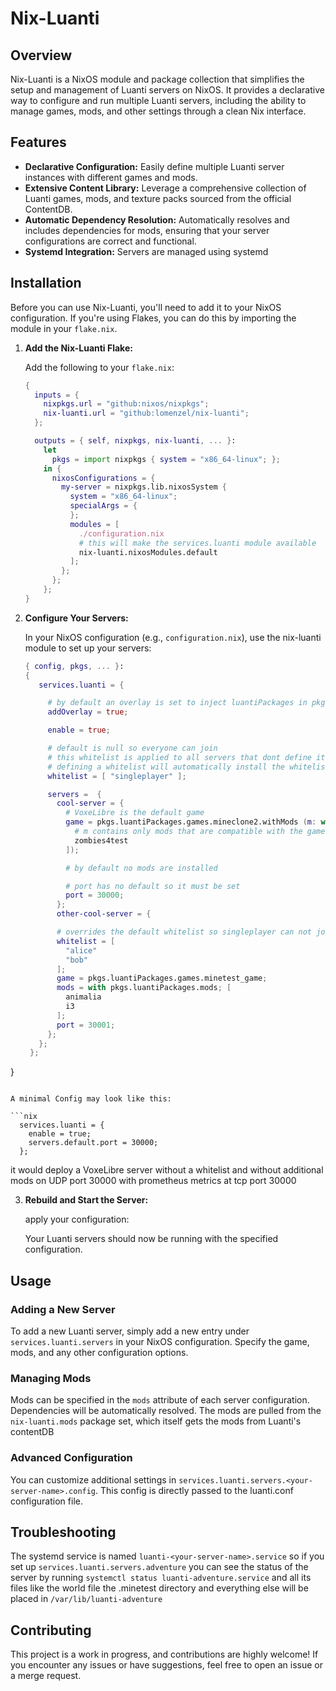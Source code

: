 # Nix-Luanti

## Overview

Nix-Luanti is a NixOS module and package collection that simplifies the setup and management of Luanti servers on NixOS. It provides a declarative way to configure and run multiple Luanti servers, including the ability to manage games, mods, and other settings through a clean Nix interface.

## Features

- **Declarative Configuration:** Easily define multiple Luanti server instances with different games and mods.
- **Extensive Content Library:** Leverage a comprehensive collection of Luanti games, mods, and texture packs sourced from the official ContentDB.
- **Automatic Dependency Resolution:** Automatically resolves and includes dependencies for mods, ensuring that your server configurations are correct and functional.
- **Systemd Integration:** Servers are managed using systemd

## Installation

Before you can use Nix-Luanti, you'll need to add it to your NixOS configuration. If you're using Flakes, you can do this by importing the module in your `flake.nix`.

1. **Add the Nix-Luanti Flake:**

   Add the following to your `flake.nix`:

   ```nix
   {
     inputs = {
       nixpkgs.url = "github:nixos/nixpkgs";
       nix-luanti.url = "github:lomenzel/nix-luanti";
     };

     outputs = { self, nixpkgs, nix-luanti, ... }:
       let
         pkgs = import nixpkgs { system = "x86_64-linux"; };
       in {
         nixosConfigurations = {
           my-server = nixpkgs.lib.nixosSystem {
             system = "x86_64-linux";
             specialArgs = {
             };
             modules = [
               ./configuration.nix
               # this will make the services.luanti module available
               nix-luanti.nixosModules.default
             ];
           };
         };
       };
   }
   ```

2. **Configure Your Servers:**

   In your NixOS configuration (e.g., `configuration.nix`), use the nix-luanti module to set up your servers:

   ```nix
   { config, pkgs, ... }:
   {
      services.luanti = {

        # by default an overlay is set to inject luantiPackages in pkgs. if you set it to false, you need to bring your own games and mods for luanti
        addOverlay = true;

        enable = true;

        # default is null so everyone can join
        # this whitelist is applied to all servers that dont define its own
        # defining a whitelist will automatically install the whitelist mod and overwrite its whitelist.txt file
        whitelist = [ "singleplayer" ];

        servers =  {
          cool-server = {
            # VoxeLibre is the default game
            game = pkgs.luantiPackages.games.mineclone2.withMods (m: with m; [
              # m contains only mods that are compatible with the game
              zombies4test
            ]);

            # by default no mods are installed

            # port has no default so it must be set
            port = 30000;
          };
          other-cool-server = {

          # overrides the default whitelist so singleplayer can not join the game
          whitelist = [
            "alice"
            "bob"
          ];
          game = pkgs.luantiPackages.games.minetest_game;
          mods = with pkgs.luantiPackages.mods; [
            animalia
            i3
          ];
          port = 30001;
        };
      };
    };
  }
   ```

   A minimal Config may look like this:

   ```nix
     services.luanti = {
       enable = true;
       servers.default.port = 30000;
     };

   ```

   it would deploy a VoxeLibre server without a whitelist and without additional mods on UDP port 30000 with prometheus metrics at tcp port 30000

3. **Rebuild and Start the Server:**

   apply your configuration:

   Your Luanti servers should now be running with the specified configuration.

## Usage

### Adding a New Server

To add a new Luanti server, simply add a new entry under `services.luanti.servers` in your NixOS configuration. Specify the game, mods, and any other configuration options.

### Managing Mods

Mods can be specified in the `mods` attribute of each server configuration. Dependencies will be automatically resolved. The mods are pulled from the `nix-luanti.mods` package set, which itself gets the mods from Luanti's contentDB

### Advanced Configuration

You can customize additional settings in `services.luanti.servers.<your-server-name>.config`. This config is directly passed to the luanti.conf configuration file.

## Troubleshooting

The systemd service is named `luanti-<your-server-name>.service` so if you set up `services.luanti.servers.adventure` you can see the status of the server by running `systemctl status luanti-adventure.service` and all its files like the world file the .minetest directory and everything else will be placed in `/var/lib/luanti-adventure`

## Contributing

This project is a work in progress, and contributions are highly welcome! If you encounter any issues or have suggestions, feel free to open an issue or a merge request.
